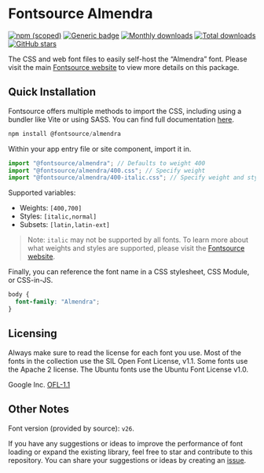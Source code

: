 # Fontsource Almendra

[![npm (scoped)](https://img.shields.io/npm/v/@fontsource/almendra?color=brightgreen)](https://www.npmjs.com/package/@fontsource/almendra) [![Generic badge](https://img.shields.io/badge/fontsource-passing-brightgreen)](https://github.com/fontsource/fontsource) [![Monthly downloads](https://badgen.net/npm/dm/@fontsource/almendra)](https://github.com/fontsource/fontsource) [![Total downloads](https://badgen.net/npm/dt/@fontsource/almendra)](https://github.com/fontsource/fontsource) [![GitHub stars](https://img.shields.io/github/stars/fontsource/fontsource.svg?style=social&label=Star)](https://github.com/fontsource/fontsource/stargazers)

The CSS and web font files to easily self-host the “Almendra” font. Please visit the main [Fontsource website](https://fontsource.org/fonts/almendra) to view more details on this package.

## Quick Installation

Fontsource offers multiple methods to import the CSS, including using a bundler like Vite or using SASS. You can find full documentation [here](https://fontsource.org/docs/getting-started/introduction).

```javascript
npm install @fontsource/almendra
```

Within your app entry file or site component, import it in.

```javascript
import "@fontsource/almendra"; // Defaults to weight 400
import "@fontsource/almendra/400.css"; // Specify weight
import "@fontsource/almendra/400-italic.css"; // Specify weight and style
```

Supported variables:
- Weights: `[400,700]`
- Styles: `[italic,normal]`
- Subsets: `[latin,latin-ext]`

> Note: `italic` may not be supported by all fonts. To learn more about what weights and styles are supported, please visit the [Fontsource website](https://fontsource.org/fonts/almendra).

Finally, you can reference the font name in a CSS stylesheet, CSS Module, or CSS-in-JS.

```css
body {
  font-family: "Almendra";
}
```

## Licensing
Always make sure to read the license for each font you use. Most of the fonts in the collection use the SIL Open Font License, v1.1. Some fonts use the Apache 2 license. The Ubuntu fonts use the Ubuntu Font License v1.0.

Google Inc.
[OFL-1.1](http://scripts.sil.org/OFL)

## Other Notes
Font version (provided by source): `v26`.

If you have any suggestions or ideas to improve the performance of font loading or expand the existing library, feel free to star and contribute to this repository. You can share your suggestions or ideas by creating an [issue](https://github.com/fontsource/fontsource/issues).
